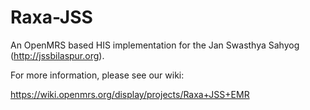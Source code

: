 Raxa-JSS
========

An OpenMRS based HIS implementation for the Jan Swasthya Sahyog (http://jssbilaspur.org).

For more information, please see our wiki:

<https://wiki.openmrs.org/display/projects/Raxa+JSS+EMR>


